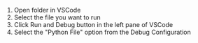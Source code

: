 1) Open folder in VSCode
2) Select the file you want to run 
3) Click Run and Debug button in the left pane of VSCode
4) Select the "Python File" option from the Debug Configuration